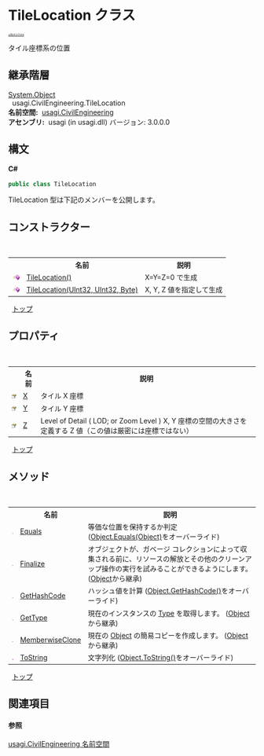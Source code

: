 # TileLocation クラス

<div style="font-size:30%"><a href="https://github.com/usagi/usagi.cs/blob/master/docs/Home.md">≪Back to Home</a></div> 

タイル座標系の位置


## 継承階層
<a href="http://msdn2.microsoft.com/ja-jp/library/e5kfa45b" target="_blank">System.Object</a><br />&nbsp;&nbsp;usagi.CivilEngineering.TileLocation<br /><strong>名前空間:</strong>
&nbsp;<a href="N_usagi_CivilEngineering.md">usagi.CivilEngineering</a><br /><strong>アセンブリ:</strong>
&nbsp;usagi (in usagi.dll) バージョン: 3.0.0.0

## 構文

**C#**<br />
``` C#
public class TileLocation
```

TileLocation 型は下記のメンバーを公開します。


## コンストラクター
&nbsp;<table><tr><th></th><th>名前</th><th>説明</th></tr><tr><td>![Public メソッド](media/pubmethod.gif "Public メソッド")</td><td><a href="M_usagi_CivilEngineering_TileLocation__ctor.md">TileLocation()</a></td><td>
X=Y=Z=0 で生成</td></tr><tr><td>![Public メソッド](media/pubmethod.gif "Public メソッド")</td><td><a href="M_usagi_CivilEngineering_TileLocation__ctor_1.md">TileLocation(UInt32, UInt32, Byte)</a></td><td>
X, Y, Z 値を指定して生成</td></tr></table>&nbsp;
<a href="#tilelocation-クラス">トップ</a>

## プロパティ
&nbsp;<table><tr><th></th><th>名前</th><th>説明</th></tr><tr><td>![Public プロパティ](media/pubproperty.gif "Public プロパティ")</td><td><a href="P_usagi_CivilEngineering_TileLocation_X.md">X</a></td><td>
タイル X 座標</td></tr><tr><td>![Public プロパティ](media/pubproperty.gif "Public プロパティ")</td><td><a href="P_usagi_CivilEngineering_TileLocation_Y.md">Y</a></td><td>
タイル Y 座標</td></tr><tr><td>![Public プロパティ](media/pubproperty.gif "Public プロパティ")</td><td><a href="P_usagi_CivilEngineering_TileLocation_Z.md">Z</a></td><td>
Level of Detail ( LOD; or Zoom Level ) X, Y 座標の空間の大きさを定義する Z 値（この値は厳密には座標ではない）</td></tr></table>&nbsp;
<a href="#tilelocation-クラス">トップ</a>

## メソッド
&nbsp;<table><tr><th></th><th>名前</th><th>説明</th></tr><tr><td>![Public メソッド](media/pubmethod.gif "Public メソッド")</td><td><a href="M_usagi_CivilEngineering_TileLocation_Equals.md">Equals</a></td><td>
等価な位置を保持するか判定
 (<a href="http://msdn2.microsoft.com/ja-jp/library/bsc2ak47" target="_blank">Object.Equals(Object)</a>をオーバーライド)</td></tr><tr><td>![Protected メソッド](media/protmethod.gif "Protected メソッド")</td><td><a href="http://msdn2.microsoft.com/ja-jp/library/4k87zsw7" target="_blank">Finalize</a></td><td>
オブジェクトが、ガベージ コレクションによって収集される前に、リソースの解放とその他のクリーンアップ操作の実行を試みることができるようにします。
 (<a href="http://msdn2.microsoft.com/ja-jp/library/e5kfa45b" target="_blank">Object</a>から継承)</td></tr><tr><td>![Public メソッド](media/pubmethod.gif "Public メソッド")</td><td><a href="M_usagi_CivilEngineering_TileLocation_GetHashCode.md">GetHashCode</a></td><td>
ハッシュ値を計算
 (<a href="http://msdn2.microsoft.com/ja-jp/library/zdee4b3y" target="_blank">Object.GetHashCode()</a>をオーバーライド)</td></tr><tr><td>![Public メソッド](media/pubmethod.gif "Public メソッド")</td><td><a href="http://msdn2.microsoft.com/ja-jp/library/dfwy45w9" target="_blank">GetType</a></td><td>
現在のインスタンスの <a href="http://msdn2.microsoft.com/ja-jp/library/42892f65" target="_blank">Type</a> を取得します。
 (<a href="http://msdn2.microsoft.com/ja-jp/library/e5kfa45b" target="_blank">Object</a>から継承)</td></tr><tr><td>![Protected メソッド](media/protmethod.gif "Protected メソッド")</td><td><a href="http://msdn2.microsoft.com/ja-jp/library/57ctke0a" target="_blank">MemberwiseClone</a></td><td>
現在の <a href="http://msdn2.microsoft.com/ja-jp/library/e5kfa45b" target="_blank">Object</a> の簡易コピーを作成します。
 (<a href="http://msdn2.microsoft.com/ja-jp/library/e5kfa45b" target="_blank">Object</a>から継承)</td></tr><tr><td>![Public メソッド](media/pubmethod.gif "Public メソッド")</td><td><a href="M_usagi_CivilEngineering_TileLocation_ToString.md">ToString</a></td><td>
文字列化
 (<a href="http://msdn2.microsoft.com/ja-jp/library/7bxwbwt2" target="_blank">Object.ToString()</a>をオーバーライド)</td></tr></table>&nbsp;
<a href="#tilelocation-クラス">トップ</a>

## 関連項目


#### 参照
<a href="N_usagi_CivilEngineering.md">usagi.CivilEngineering 名前空間</a><br />